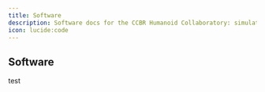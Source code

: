 ```yaml
---
title: Software
description: Software docs for the CCBR Humanoid Collaboratory: simulation, control, firmware, and tooling.
icon: lucide:code
---
```


## Software

test